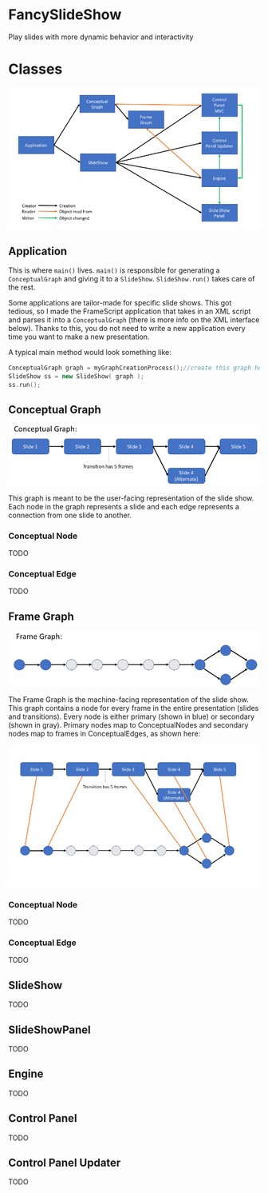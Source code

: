 # FancySlideShow
Play slides with more dynamic behavior and interactivity

# Classes #

![ClassRelationships](documentation/ClassRelationships.png)

## Application ##

This is where `main()` lives.
`main()` is responsible for generating a `ConceptualGraph`
and giving it to a `SlideShow`.
`SlideShow.run()` takes care of the rest.

Some applications are tailor-made for specific slide shows.
This got tedious, so I made the FrameScript application that
takes in an XML script and parses it into a `ConceptualGraph`
(there is more info on the XML interface below).
Thanks to this, you do not need to write a new application
every time you want to make a new presentation.

A typical main method would look something like:
```c++
ConceptualGraph graph = myGraphCreationProcess();//create this graph however you want
SlideShow ss = new SlideShow( graph );
ss.run();
```

## Conceptual Graph ##

![ConGraph](documentation/ConceptualGraph.png)

This graph is meant to be the user-facing representation of the slide show.
Each node in the graph represents a slide and each edge represents a connection from one slide to another.

### Conceptual Node ###

TODO

### Conceptual Edge ###

TODO

## Frame Graph ##

![FrameGraph](documentation/FrameGraph.png)

The Frame Graph is the machine-facing representation of the slide show.
This graph contains a node for every frame in the entire presentation (slides and transitions).
Every node is either primary (shown in blue) or secondary (shown in gray).
Primary nodes map to ConceptualNodes and secondary nodes map to frames in ConceptualEdges, as shown here:

![Graphs](documentation/Graphs.png)

### Conceptual Node ###

TODO

### Conceptual Edge ###

TODO

## SlideShow ##

TODO

## SlideShowPanel ##

TODO

## Engine ##

TODO

## Control Panel ##

TODO

## Control Panel Updater ##

TODO
